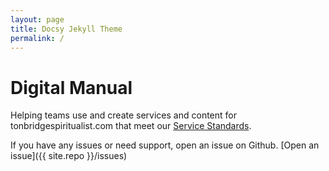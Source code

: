 ```yaml
---
layout: page
title: Docsy Jekyll Theme
permalink: /
---
```


# Digital Manual

Helping teams use and create services and content for tonbridgespiritualist.com that meet our [Service Standards](#).

If you have any issues or need support, open an issue on Github.
[Open an issue]({{ site.repo }}/issues)
